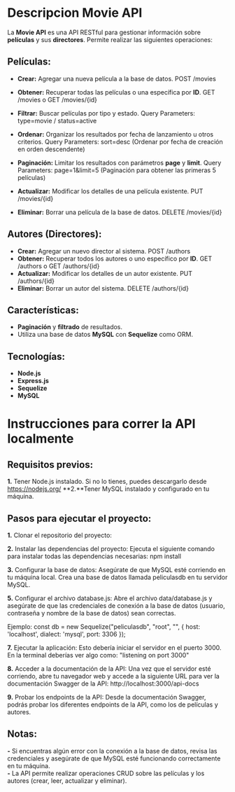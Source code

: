 # Descripcion Movie API
La **Movie API** es una API RESTful para gestionar información sobre **películas** y sus **directores**. Permite realizar las siguientes operaciones:

## **Películas:**
- **Crear:** Agregar una nueva película a la base de datos. POST /movies
- **Obtener:** Recuperar todas las películas o una específica por **ID**. GET /movies o GET /movies/{id}

- **Filtrar:** Buscar películas por tipo y estado. Query Parameters: type=movie / status=active 

- **Ordenar:** Organizar los resultados por fecha de lanzamiento u otros criterios. Query Parameters: sort=desc (Ordenar por fecha de creación en orden descendente)

- **Paginación:** Limitar los resultados con parámetros **page** y **limit**. Query Parameters:
page=1&limit=5 (Paginación para obtener las primeras 5 películas)

- **Actualizar:** Modificar los detalles de una película existente. PUT /movies/{id}
- **Eliminar:** Borrar una película de la base de datos. DELETE /movies/{id}


## **Autores (Directores):**
- **Crear:** Agregar un nuevo director al sistema. POST /authors 
- **Obtener:** Recuperar todos los autores o uno específico por **ID**. GET /authors o GET /authors/{id}
- **Actualizar:** Modificar los detalles de un autor existente. PUT /authors/{id}
- **Eliminar:** Borrar un autor del sistema. DELETE /authors/{id}

## **Características:**
- **Paginación** y **filtrado** de resultados.  
- Utiliza una base de datos **MySQL** con **Sequelize** como ORM.  

## **Tecnologías:**
- **Node.js**  
- **Express.js**  
- **Sequelize**  
- **MySQL**


# Instrucciones para correr la API localmente

## **Requisitos previos:**
**1.** Tener Node.js instalado. Si no lo tienes, puedes descargarlo desde https://nodejs.org/
**2.**Tener MySQL instalado y configurado en tu máquina.

## **Pasos para ejecutar el proyecto:**

**1.** Clonar el repositorio del proyecto:

**2.** Instalar las dependencias del proyecto:
   Ejecuta el siguiente comando para instalar todas las dependencias necesarias:
   npm install

**3.** Configurar la base de datos:
   Asegúrate de que MySQL esté corriendo en tu máquina local.
   Crea una base de datos llamada peliculasdb en tu servidor MySQL.

**5.** Configurar el archivo database.js:
   Abre el archivo data/database.js y asegúrate de que las credenciales de conexión a la base de datos (usuario, contraseña y nombre de la base de datos) sean correctas. <br>
   
   Ejemplo:
   const db = new Sequelize("peliculasdb", "root", "", {
       host: 'localhost',
       dialect: 'mysql',
       port: 3306
   });

**7.** Ejecutar la aplicación:
   Esto debería iniciar el servidor en el puerto 3000. En la terminal deberías ver algo como:
   "listening on port 3000"
   
**8.** Acceder a la documentación de la API:
   Una vez que el servidor esté corriendo, abre tu navegador web y accede a la siguiente URL para ver la documentación Swagger de la API:
   http://localhost:3000/api-docs

**9.** Probar los endpoints de la API:
   Desde la documentación Swagger, podrás probar los diferentes endpoints de la API, como los de películas y autores.

## **Notas:**
**-** Si encuentras algún error con la conexión a la base de datos, revisa las credenciales y asegúrate de que MySQL esté funcionando correctamente en tu máquina. <br>
**-** La API permite realizar operaciones CRUD sobre las películas y los autores (crear, leer, actualizar y eliminar).